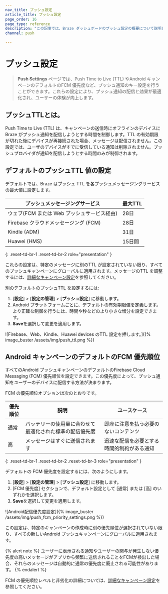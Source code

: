 ```yaml
---
nav_title: プッシュ設定
article_title: プッシュ設定
page_order: 16
page_type: reference
description: "この記事では、Braze ダッシュボードのプッシュ設定の概要について説明します。"
channel: push

---
```


# プッシュ設定

> **Push Settings** ページでは、Push Time to Live (TTL) やAndroid キャンペーンのデフォルトのFCM 優先度など、プッシュ通知のキー設定を行うことができます。これらの設定により、プッシュ通知の配信と効果が最適化され、ユーザーの体験が向上します。

## プッシュTTLとは。

Push Time to Live (TTL) は、キャンペーンの送信時にオフラインのデバイスにBraze がプッシュ通知を配信しようとする時間を制御します。TTL の有効期限が切れた後にデバイスが再接続された場合、メッセージは配信されません。この設定では、ユーザのデバイスがすでに受信している通知は削除されません。プッシュプロバイダが通知を配信しようとする時間のみが制御されます。

## デフォルトのプッシュTTL 値の設定

デフォルトでは、Braze はプッシュ TTL を各プッシュメッセージングサービスの最大値に設定します。 

| プッシュメッセージングサービス | 最大TTL |
| --- | --- |
| ウェブ(FCM または Web プッシュサービス経由) | 28日 |
| Firebase クラウドメッセージング (FCM) | 28日 |
| Kindle (ADM) | 31日 |
| Huawei (HMS) | 15日間 |
{: .reset-td-br-1 .reset-td-br-2 role="presentation" }

これらの設定は、特定のメッセージに別のTTL が設定されていない限り、すべてのプッシュキャンペーンにグローバルに適用されます。メッセージのTTL を調整するには、[詳細なキャンペーン設定]({{site.baseurl}}/user_guide/message_building_by_channel/push/android/advanced_campaign_settings/#ttl)を参照してください。

別のデフォルトのプッシュTTL を設定するには:

1. [**設定**] > [**設定の管理**] > [**プッシュ設定**] に移動します。
2. Android プラットフォームごとに、デフォルトの有効期限値を定義します。より正確な制御を行うには、時間や秒などのより小さな増分を設定できます。
3. **Save**を選択して変更を適用します。

![Firebase、Web、Kindle、Huawei devices のTTL 設定を押します。]({% image_buster /assets/img/push_ttl.png %})

## Android キャンペーンのデフォルトのFCM 優先順位

すべてのAndroid プッシュキャンペーンのデフォルトのFirebase Cloud Messaging (FCM) 優先順位を設定できます。この優先度によって、プッシュ通知をユーザーのデバイスに配信する方法が決まります。

FCM の優先順位オプションは次のとおりです。

| 優先順位 | 説明 | ユースケース |
| --- | --- | --- |
| 通常 | バッテリーの使用量に合わせて最適化された標準の配信優先度 | 即座に注意を払う必要のないコンテンツ |
| 高 | メッセージはすぐに送信されます | 迅速な配信を必要とする時間的制約がある通知 |
{: .reset-td-br-1 .reset-td-br-2 .reset-td-br-3 role="presentation" }

デフォルトの FCM 優先度を設定するには、次のようにします。

1. [**設定**] > [**設定の管理**] > [**プッシュ設定**] に移動します。
2. [FCM 優先度] セクションで、デフォルト設定として [通常] または [高] のいずれかを選択します。
3. **Save**を選択して変更を適用します。

![Android配信優先度設定]({% image_buster /assets/img/push_fcm_priority_settings.png %})

この設定は、特定のキャンペーンの作成時に別の優先順位が選択されていない限り、すべての新しいAndroid プッシュキャンペーンにグローバルに適用されます。 

{% alert note %}
ユーザーに表示される通知やユーザーの関与が発生しない優先度の高いメッセージがアプリから頻繁に送信されることをFCMが検出した場合、それらのメッセージは自動的に通常の優先度に廃止される可能性があります。
{% endalert %}

FCM の優先順位レベルと非劣化の詳細については、[詳細なキャンペーン設定]({{site.baseurl}}/user_guide/message_building_by_channel/push/android/advanced_campaign_settings/#fcm-priority)を参照してください。

